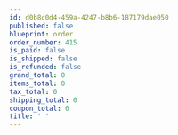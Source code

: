 ```yaml
---
id: d0b8c0d4-459a-4247-b8b6-187179dae050
published: false
blueprint: order
order_number: 415
is_paid: false
is_shipped: false
is_refunded: false
grand_total: 0
items_total: 0
tax_total: 0
shipping_total: 0
coupon_total: 0
title: ' '
---
```


